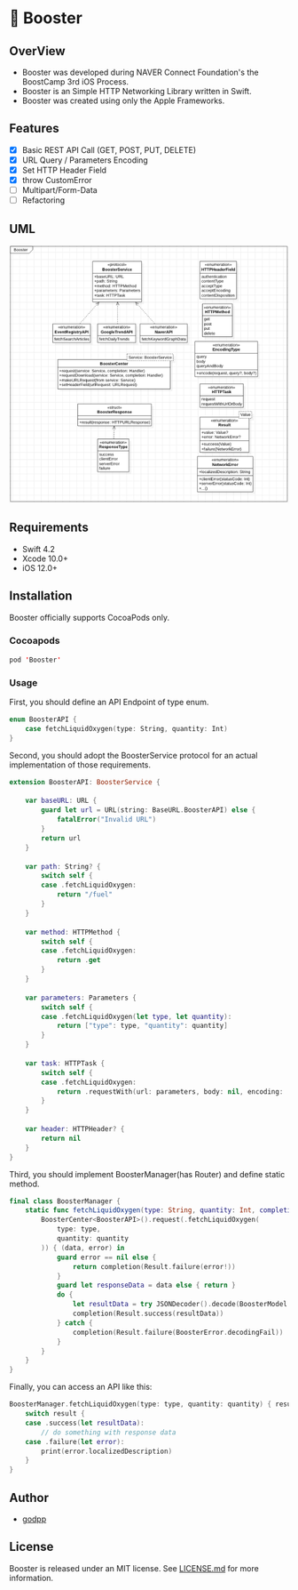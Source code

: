 # 🚀 Booster

## OverView

* Booster was developed during NAVER Connect Foundation's the BoostCamp 3rd iOS Process.
* Booster is an Simple HTTP Networking Library written in Swift.
* Booster was created using only the Apple Frameworks.

## Features

- [x] Basic REST API Call (GET, POST, PUT, DELETE)
- [x] URL Query / Parameters Encoding
- [x] Set HTTP Header Field
- [x] throw CustomError
- [ ] Multipart/Form-Data
- [ ] Refactoring

## UML

![](./image/BoosterUML_Sample.png)

## Requirements

* Swift 4.2
* Xcode 10.0+
* iOS 12.0+

## Installation

Booster officially supports CocoaPods only.

### Cocoapods

```swift
pod 'Booster'
```

### Usage

First, you should define an API Endpoint of type enum.
```swift
enum BoosterAPI {
    case fetchLiquidOxygen(type: String, quantity: Int)
}
```

Second, you should adopt the BoosterService protocol for an actual implementation of those requirements.
```swift
extension BoosterAPI: BoosterService {
    
    var baseURL: URL {
        guard let url = URL(string: BaseURL.BoosterAPI) else {
            fatalError("Invalid URL")
        }
        return url
    }
    
    var path: String? {
        switch self {
        case .fetchLiquidOxygen:
            return "/fuel"
        }
    }
    
    var method: HTTPMethod {
        switch self {
        case .fetchLiquidOxygen:
            return .get
        }
    }
    
    var parameters: Parameters {
        switch self {
        case .fetchLiquidOxygen(let type, let quantity):
            return ["type": type, "quantity": quantity]
        }
    }
    
    var task: HTTPTask {
        switch self {
        case .fetchLiquidOxygen:
            return .requestWith(url: parameters, body: nil, encoding: .query)
        }
    }
    
    var header: HTTPHeader? {
        return nil
    }
}
```

Third, you should implement BoosterManager(has Router) and define static method.
```swift
final class BoosterManager {
    static func fetchLiquidOxygen(type: String, quantity: Int, completion: @escaping (Result<BoosterModel>) -> Void) {
        BoosterCenter<BoosterAPI>().request(.fetchLiquidOxygen(
            type: type,
            quantity: quantity
        )) { (data, error) in
            guard error == nil else {
                return completion(Result.failure(error!))
            }
            guard let responseData = data else { return }
            do {
                let resultData = try JSONDecoder().decode(BoosterModel.self, from: responseData)
                completion(Result.success(resultData))
            } catch {
                completion(Result.failure(BoosterError.decodingFail))
            }
        }
    }
}
```

Finally, you can access an API like this:
```swift
BoosterManager.fetchLiquidOxygen(type: type, quantity: quantity) { result in
    switch result {
    case .success(let resultData):
        // do something with response data
    case .failure(let error):
        print(error.localizedDescription)
    }
}
```

## Author

* [godpp](https://github.com/godpp)

## License

Booster is released under an MIT license. See [LICENSE.md](https://github.com/godpp/Booster/blob/master/LICENSE) for more information.

